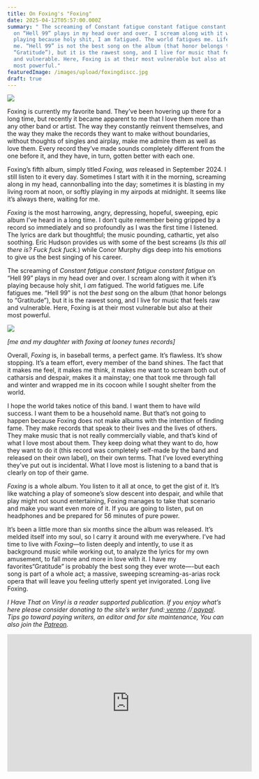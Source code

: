 ```yaml
---
title: On Foxing's "Foxing"
date: 2025-04-12T05:57:00.000Z
summary: " The screaming of Constant fatigue constant fatigue constant fatigue
  on “Hell 99” plays in my head over and over. I scream along with it when it’s
  playing because holy shit, I am fatigued. The world fatigues me. Life fatigues
  me. “Hell 99” is not the best song on the album (that honor belongs to
  “Gratitude”), but it is the rawest song, and I live for music that feels raw
  and vulnerable. Here, Foxing is at their most vulnerable but also at their
  most powerful."
featuredImage: /images/upload/foxingdiscc.jpg
draft: true
---
```

![](/images/upload/foxingdiscc.jpg)

Foxing is currently my favorite band. They’ve been hovering up there for a long time, but recently it became apparent to me that I love them more than any other band or artist. The way they constantly reinvent themselves, and the way they make the records they want to make without boundaries, without thoughts of singles and airplay, make me admire them as well as love them. Every record they’ve made sounds completely different from the one before it, and they have, in turn, gotten better with each one.

Foxing’s fifth album, simply titled *Foxing, was* released in September 2024. I still listen to it every day. Sometimes I start with it in the morning, screaming along in my head, cannonballing into the day; sometimes it is blasting in my living room at noon, or softly playing in my airpods at midnight. It seems like it’s always there, waiting for me. 

*Foxing* is the most harrowing, angry, depressing, hopeful, sweeping, epic album I’ve heard in a long time. I don’t quite remember being gripped by a record so immediately and so profoundly as I was the first time I listened. The lyrics are dark but thoughtful; the music pounding, cathartic, yet also soothing. Eric Hudson provides us with some of the best screams (*Is this all there is? Fuck fuck fuck.*) while Conor Murphy digs deep into his emotions to give us the best singing of his career.

The screaming of *Constant fatigue constant fatigue constant fatigue* on “Hell 99” plays in my head over and over. I scream along with it when it’s playing because holy shit, I *am* fatigued. The world fatigues me. Life fatigues me. “Hell 99” is not the *best* song on the album (that honor belongs to “Gratitude”), but it is the rawest song, and I live for music that feels raw and vulnerable. Here, Foxing is at their most vulnerable but also at their most powerful.

![](/images/upload/foxinglt.jpg)

*\[me and my daughter with foxing at looney tunes records]*

Overall, *Foxing* is, in baseball terms, a perfect game. It’s flawless. It’s show stopping. It’s a team effort, every member of the band shines. The fact that it makes me feel, it makes me think, it makes me want to scream both out of catharsis and despair, makes it a mainstay; one that took me through fall and winter and wrapped me in its cocoon while I sought shelter from the world.

I hope the world takes notice of this band. I want them to have wild success. I want them to be a household name. But that’s not going to happen because Foxing does not make albums with the intention of finding fame. They make records that speak to their lives and the lives of others. They make music that is not really commercially viable, and that’s kind of what I love most about them. They keep doing what they want to do, how they want to do it (this record was completely self-made by the band and released on their own label), on their own terms. That I’ve loved everything they’ve put out is incidental. What I love most is listening to a band that is clearly on top of their game.

*Foxing* is a whole album. You listen to it all at once, to get the gist of it. It’s like watching a play of someone’s slow descent into despair, and while that play might not sound entertaining, Foxing manages to take that scenario and make you want even more of it. If you are going to listen, put on headphones and be prepared for 56 minutes of pure power.

It’s been a little more than six months since the album was released. It’s melded itself into my soul, so I carry it around with me everywhere. I’ve had time to live with *Foxing*—to listen deeply and intently, to use it as background music while working out, to analyze the lyrics for my own amusement, to fall more and more in love with it. I have my favorites“Gratitude” is probably the best song they ever wrote—-but each song is part of a whole act; a massive, sweeping screaming-as-arias rock opera that will leave you feeling utterly spent yet invigorated. Long live Foxing.

*I Have That on Vinyl is a reader supported publication. If you enjoy what’s here please consider donating to the site’s writer fund:[ venmo](https://account.venmo.com/u/Michele-Catalano2659) //[ paypal](https://www.paypal.com/paypalme/goingitaloneny?country.x=US&locale.x=en_US)*. *Tips go toward paying writers, an editor and for site maintenance, You can also join the [Patreon](https://www.patreon.com/c/IHaveThatonVinyl).*

<iframe width="560" height="315" src="https://www.youtube.com/embed/jBU4FPrj3i4?si=utpu64fu7sgI7FxM" title="YouTube video player" frameborder="0" allow="accelerometer; autoplay; clipboard-write; encrypted-media; gyroscope; picture-in-picture; web-share" referrerpolicy="strict-origin-when-cross-origin" allowfullscreen></iframe>

